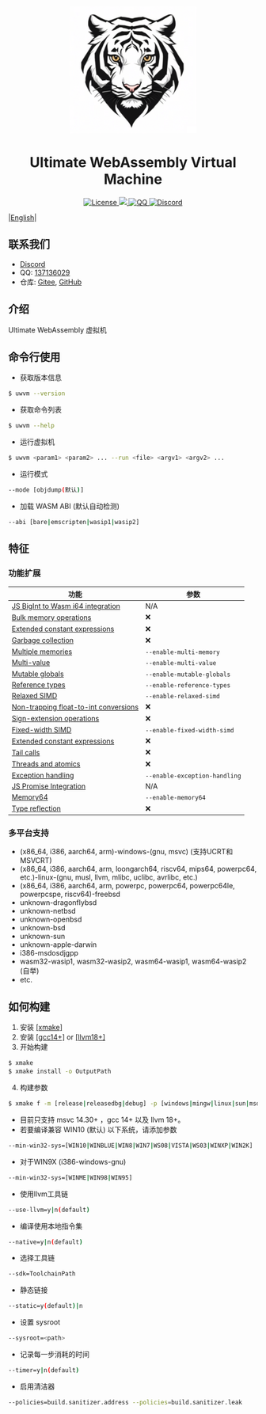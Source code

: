 ﻿<div style="text-align:center">
    <img src="documents/images/logo_256x256.png" , alt="logo" />
    <h1>Ultimate WebAssembly Virtual Machine</h1>
    <a href="LICENSE.md">
        <img src="https://img.shields.io/badge/License-Apache%202.0-green.svg" , alt="License" />
    </a>
    <a href="https://zh.cppreference.com">
        <img src="https://img.shields.io/badge/language-c++23-blue.svg" ,alt="cppreference" />
    </a>
    <a
        href="http://qm.qq.com/cgi-bin/qm/qr?_wv=1027&k=VwOd_SiQ31UIiX_QtI047ngYYgkzvvlB&authKey=HJecYKgB1HQCtIplBkNjeSxlat8OgNXtk47QURCS6y2c7dAifwHaKZaURIci6yE3&noverify=0&group_code=137136029">
        <img src="https://img.shields.io/badge/chat-on%20QQ-red.svg" , alt="QQ" />
    </a>
    <a
        href="https://discord.gg/xkvGy79e">
        <img src="https://img.shields.io/badge/chat-on%20Discord-7289da.svg" , alt="Discord" />
    </a>
</div>

|[English](README.md)|

## 联系我们

- [Discord](https://discord.gg/xkvGy79e)
- QQ: [137136029](http://qm.qq.com/cgi-bin/qm/qr?_wv=1027&k=VwOd_SiQ31UIiX_QtI047ngYYgkzvvlB&authKey=HJecYKgB1HQCtIplBkNjeSxlat8OgNXtk47QURCS6y2c7dAifwHaKZaURIci6yE3&noverify=0&group_code=137136029)
- 仓库: [Gitee](https://gitee.com/UltiELF/uwvm), [GitHub](https://github.com/UltiELF/uwvm)

## 介绍
Ultimate WebAssembly 虚拟机

## 命令行使用
* 获取版本信息
```bash
$ uwvm --version
```
* 获取命令列表
```bash
$ uwvm --help
```
* 运行虚拟机
```bash
$ uwvm <param1> <param2> ... --run <file> <argv1> <argv2> ...
```
* 运行模式
```bash
--mode [objdump(默认)]
```
* 加载 WASM ABI (默认自动检测)
```bash
--abi [bare|emscripten|wasip1|wasip2]
```

## 特征
### 功能扩展
| 功能                                                                                                                                               |          参数                      |
|----------------------------------------------------------------------------------------------------------------------------------------------------|------------------------------------|
| [JS BigInt to Wasm i64 integration](https://github.com/WebAssembly/JS-BigInt-integration)                                                          |  N/A                               |
| [Bulk memory operations](https://github.com/WebAssembly/bulk-memory-operations/blob/master/proposals/bulk-memory-operations/Overview.md)           |  :x:                               |
| [Extended constant expressions](https://github.com/WebAssembly/extended-const/blob/master/proposals/extended-const/Overview.md)                    |  :x:                               |
| [Garbage collection](https://github.com/WebAssembly/gc)                                                                                            |  :x:                               |
| [Multiple memories](https://github.com/WebAssembly/multi-memory/blob/master/proposals/multi-memory/Overview.md)                                    |  ```--enable-multi-memory```       |
| [Multi-value](https://github.com/WebAssembly/spec/blob/master/proposals/multi-value/Overview.md)                                                   |  ```--enable-multi-value```        |
| [Mutable globals](https://github.com/WebAssembly/mutable-global/blob/master/proposals/mutable-global/Overview.md)                                  |  ```--enable-mutable-globals```    |
| [Reference types](https://github.com/WebAssembly/reference-types/blob/master/proposals/reference-types/Overview.md)                                |  ```--enable-reference-types```    |
| [Relaxed SIMD](https://github.com/WebAssembly/relaxed-simd/tree/main/proposals/relaxed-simd)                                                       |  ```--enable-relaxed-simd```       |
| [Non-trapping float-to-int conversions](https://github.com/WebAssembly/spec/blob/master/proposals/nontrapping-float-to-int-conversion/Overview.md) |  :x:                               |
| [Sign-extension operations](https://github.com/WebAssembly/spec/blob/master/proposals/sign-extension-ops/Overview.md)                              |  :x:                               |
| [Fixed-width SIMD](https://github.com/WebAssembly/simd/blob/master/proposals/simd/SIMD.md)                                                         |  ```--enable-fixed-width-simd```   |
| [Extended constant expressions](https://github.com/WebAssembly/extended-const/blob/master/proposals/extended-const/Overview.md)                    |  :x:                               |
| [Tail calls](https://github.com/WebAssembly/tail-call/blob/master/proposals/tail-call/Overview.md)                                                 |  :x:                               |
| [Threads and atomics](https://github.com/WebAssembly/threads/blob/master/proposals/threads/Overview.md)                                            |  :x:                               |
| [Exception handling](https://github.com/WebAssembly/exception-handling/blob/master/proposals/exception-handling/Exceptions.md)                     |  ```--enable-exception-handling``` |
| [JS Promise Integration](https://github.com/WebAssembly/js-promise-integration)                                                                    |  N/A                               |
| [Memory64](https://github.com/WebAssembly/memory64/blob/master/proposals/memory64/Overview.md)                                                     |  ```--enable-memory64```           |
| [Type reflection](https://github.com/WebAssembly/js-types/blob/main/proposals/js-types/Overview.md)                                                |  :x:                               |

### 多平台支持
* (x86\_64, i386, aarch64, arm)-windows-(gnu, msvc) (支持UCRT和MSVCRT)
* (x86\_64, i386, aarch64, arm, loongarch64, riscv64, mips64, powerpc64, etc.)-linux-(gnu, musl, llvm, mlibc, uclibc, avrlibc, etc.)
* (x86\_64, i386, aarch64, arm, powerpc, powerpc64, powerpc64le, powerpcspe, riscv64)-freebsd
* unknown-dragonflybsd
* unknown-netbsd
* unknown-openbsd
* unknown-bsd
* unknown-sun
* unknown-apple-darwin
* i386-msdosdjgpp
* wasm32-wasip1, wasm32-wasip2, wasm64-wasip1, wasm64-wasip2 (自举)
* etc.

## 如何构建
1. 安装 [[xmake]](https://github.com/xmake-io/xmake/)
2. 安装 [[gcc14+]](https://github.com/trcrsired/gcc-releases/releases) or [[llvm18+]](https://github.com/trcrsired/llvm-releases/releases)
3. 开始构建
```bash
$ xmake 
$ xmake install -o OutputPath 
```
4. 构建参数
```bash
$ xmake f -m [release|releasedbg|debug] -p [windows|mingw|linux|sun|msdosdjgpp|bsd|freebsd|dragonflybsd|netbsd|openbsd|macosx|iphoneos|watchos|wasm-wasip1|wasm-wasip2|cross ..] -a [x86_64|i386|arm|aarch64 ..] --cppstdlib=[default|libstdc++|libc++] ..
```
* 目前只支持 msvc 14.30+ ，gcc 14+ 以及 llvm 18+。
* 若要编译兼容 WIN10 (默认) 以下系统，请添加参数
```bash 
--min-win32-sys=[WIN10|WINBLUE|WIN8|WIN7|WS08|VISTA|WS03|WINXP|WIN2K]
```
* 对于WIN9X (i386-windows-gnu)
```bash
--min-win32-sys=[WINME|WIN98|WIN95]
```
* 使用llvm工具链
```bash 
--use-llvm=y|n(default)
```
* 编译使用本地指令集
```bash 
--native=y|n(default)
```
* 选择工具链
```bash 
--sdk=ToolchainPath
```
* 静态链接
```bash
--static=y(default)|n
```
* 设置 sysroot
```bash
--sysroot=<path>
```
* 记录每一步消耗的时间
```bash 
--timer=y|n(default)
```
* 启用清洁器
```bash
--policies=build.sanitizer.address --policies=build.sanitizer.leak
```
